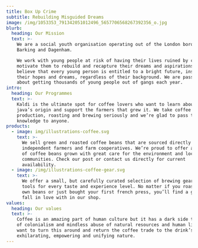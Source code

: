 ```yaml
---
title: Box Up Crime
subtitle: Rebuilding Misguided Dreams
image: /img/1053353_791342051012496_5657706568267392356_o.jpg
blurb:
  heading: Our Mission
  text: >-
    We are a social youth organisation operating out of the London borough
    Barking and Dagenham.

    We work with young people at risk of having their lives ruined by crime and
    motivate them to rebuild and recapture their dreams and aspirations. We
    believe that every young person is entitled to a bright future, inspired by
    their hopes and dreams, regardless of their background. We are passionate
    about getting thousands of young people out of gangs each year.
intro:
  heading: Our Programmes
  text: >-
    Kaldi is the ultimate spot for coffee lovers who want to learn about their
    java’s origin and support the farmers that grew it. We take coffee
    production, roasting and brewing seriously and we’re glad to pass that
    knowledge to anyone.
products:
  - image: img/illustrations-coffee.svg
    text: >-
      We sell green and roasted coffee beans that are sourced directly from
      independent farmers and farm cooperatives. We’re proud to offer a variety
      of coffee beans grown with great care for the environment and local
      communities. Check our post or contact us directly for current
      availability.
  - image: /img/illustrations-coffee-gear.svg
    text: >-
      We offer a small, but carefully curated selection of brewing gear and
      tools for every taste and experience level. No matter if you roast your
      own beans or just bought your first french press, you’ll find a gadget to
      fall in love with in our shop.
values:
  heading: Our values
  text: >-
    Coffee is an amazing part of human culture but it has a dark side too – one
    of colonialism and mindless abuse of natural resources and human lives. We
    want to turn this around and return the coffee trade to the drink’s
    exhilarating, empowering and unifying nature.
---
```


